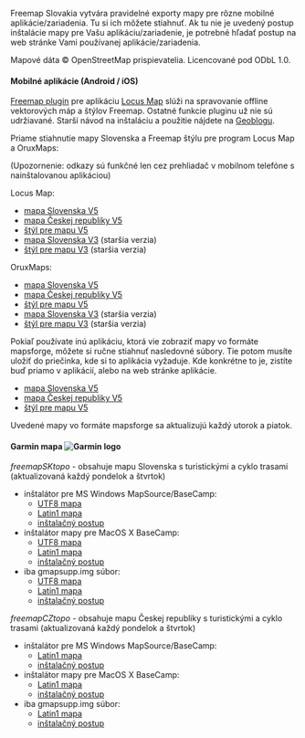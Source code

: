 Freemap Slovakia vytvára pravidelné exporty mapy pre rôzne mobilné aplikácie/zariadenia. Tu si ich môžete stiahnuť. Ak tu nie je uvedený postup inštalácie mapy pre Vašu aplikáciu/zariadenie, je potrebné hľadať postup na web stránke Vami používanej aplikácie/zariadenia.

Mapové dáta © OpenStreetMap prispievatelia. Licencované pod ODbL 1.0.

#### Mobilné aplikácie (Android / iOS)

[Freemap plugin](https://play.google.com/store/apps/details?id=sk.freemap.locus.addon.routePlanner) pre aplikáciu [Locus Map](http://wiki.freemap.sk/FreemappreLocus) slúži na spravovanie offline vektorových máp a štýlov Freemap. Ostatné funkcie pluginu už nie sú udržiavané. Starší návod na inštaláciu a použitie nájdete na [Geoblogu](http://geoblog.freemap.sk/2013/04/02/freemap-vektorove-topograficke-mapy/).

Priame stiahnutie mapy Slovenska a Freemap štýlu pre program Locus Map a OruxMaps:

(Upozornenie: odkazy sú funkčné len cez prehliadač v mobilnom telefóne s nainštalovanou aplikáciou)

Locus Map:

- [mapa Slovenska V5](locus-actions://http/proxy.freemap.sk/locus/locus-map-sk-v5.xml)
- [mapa Českej republiky V5](locus-actions://http/proxy.freemap.sk/locus/locus-map-cz-v5.xml)
- [štýl pre mapu V5](locus-actions://http/proxy.freemap.sk/locus/locus-theme-v5.xml)
- [mapa Slovenska V3](locus-actions://http/download.freemap.sk/LocusMap/map_freemap_slovakia.xml) (staršia verzia)
- [štýl pre mapu V3](locus-actions://http/download.freemap.sk/LocusMap/theme_freemap_slovakia.xml) (staršia verzia)

OruxMaps:

- [mapa Slovenska V5](orux-map://proxy.freemap.sk/locus/freemapV5-slovakia.zip)
- [mapa Českej republiky V5](orux-map://proxy.freemap.sk/locus/freemapV5-czech.zip)
- [štýl pre mapu V5](orux-mf-theme://proxy.freemap.sk/locus/freemapV5.zip)
- [mapa Slovenska V3](orux-map://proxy.freemap.sk/locus/slovakia-topo-osm-srtm.zip) (staršia verzia)
- [štýl pre mapu V3](orux-mf-theme://proxy.freemap.sk/locus/orux_theme.zip) (staršia verzia)

Pokiaľ používate inú aplikáciu, ktorá vie zobraziť mapy vo formáte mapsforge, môžete si ručne stiahnuť nasledovné súbory. Tie potom musíte uložiť do priečinka, kde si to aplikácia vyžaduje. Kde konkrétne to je, zistíte buď priamo v aplikácií, alebo na web stránke aplikácie.

- [mapa Slovenska V5](http://proxy.freemap.sk/locus/freemapV5-slovakia.zip)
- [mapa Českej republiky V5](http://proxy.freemap.sk/locus/freemapV5-czech.zip)
- [štýl pre mapu V5](http://proxy.freemap.sk/locus/freemapV5.zip)

Uvedené mapy vo formáte mapsforge sa aktualizujú každý utorok a piatok.

#### Garmin mapa ![Garmin logo](https://dev.freemap.sk/img/wiki/garmin_logo16.png)

_freemapSKtopo_ - obsahuje mapu Slovenska s turistickými a cyklo trasami (aktualizovaná každý pondelok a štvrtok)

- inštalátor pre MS Windows MapSource/BaseCamp:
  - [UTF8 mapa](http://download.freemap.sk/garmin/freemapSKtopo.exe)
  - [Latin1 mapa](http://download.freemap.sk/garmin/freemapSKtopo.latin1.exe)
  - [inštalačný postup](https://github.com/FreemapSlovakia/freemap-operations/wiki/freemapSKtopo-in%C5%A1tal%C3%A1cia)
- inštalátor mapy pre MacOS X BaseCamp:
  - [UTF8 mapa](http://download.freemap.sk/garmin/freemapSKtopo.gmapi.zip)
  - [Latin1 mapa](http://download.freemap.sk/garmin/freemapSKtopo.gmapi.latin1.zip)
  - [inštalačný postup](<https://github.com/FreemapSlovakia/freemap-operations/wiki/freemapSKtopo-in%C5%A1tal%C3%A1cia-(MacOS)>)
- iba gmapsupp.img súbor:
  - [UTF8 mapa](http://download.freemap.sk/garmin/freemapSKtopo.gmapsupp.zip)
  - [Latin1 mapa](http://download.freemap.sk/garmin/freemapSKtopo.gmapsupp.latin1.zip)
  - [inštalačný postup](https://github.com/FreemapSlovakia/freemap-operations/wiki/freemapSKtopo-in%C5%A1tal%C3%A1cia)

_freemapCZtopo_ - obsahuje mapu Českej republiky s turistickými a cyklo trasami (aktualizovaná každý pondelok a štvrtok)

- inštalátor pre MS Windows MapSource/BaseCamp:
  - [Latin1 mapa](http://download.freemap.sk/garmin/freemapCZtopo.latin1.exe)
  - [inštalačný postup](https://github.com/FreemapSlovakia/freemap-operations/wiki/freemapSKtopo-in%C5%A1tal%C3%A1cia)
- inštalátor mapy pre MacOS X BaseCamp:
  - [Latin1 mapa](http://download.freemap.sk/garmin/freemapCZtopo.gmapi.latin1.zip)
  - [inštalačný postup](<https://github.com/FreemapSlovakia/freemap-operations/wiki/freemapSKtopo-in%C5%A1tal%C3%A1cia-(MacOS)>)
- iba gmapsupp.img súbor:
  - [Latin1 mapa](http://download.freemap.sk/garmin//freemapCZtopo.gmapsupp.latin1.zip)
  - [inštalačný postup](https://github.com/FreemapSlovakia/freemap-operations/wiki/freemapSKtopo-in%C5%A1tal%C3%A1cia)
